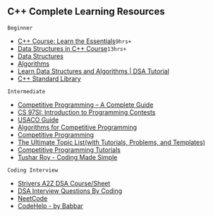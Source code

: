 C++ Complete Learning Resources
-------------------------------

`Beginner`

* [C++ Course: Learn the Essentials](https://www.scaler.com/topics/course/cpp-beginners/)`9hrs+`
* [Data Structures in C++ Course](https://www.scaler.com/topics/course/cpp-data-structures/)`13hrs+`
* [Data Structures](https://www.geeksforgeeks.org/data-structures/?ref=shm)
* [Algorithms](https://www.geeksforgeeks.org/fundamentals-of-algorithms/)
* [Learn Data Structures and Algorithms | DSA Tutorial
](https://www.geeksforgeeks.org/learn-data-structures-and-algorithms-dsa-tutorial/?ref=shm)
* [C++ Standard Library](https://youtube.com/playlist?list=PL5jc9xFGsL8G3y3ywuFSvOuNm3GjBwdkb)
  
`Intermediate`

* [Competitive Programming – A Complete Guide](https://www.geeksforgeeks.org/competitive-programming-a-complete-guide/)
* [CS 97SI: Introduction to Programming Contests](http://web.stanford.edu/class/cs97si/)
* [USACO Guide](https://usaco.guide/)
* [Algorithms for Competitive Programming](https://cp-algorithms.com/)
* [Competitive Programming](https://youtube.com/playlist?list=PLyqSpQzTE6M9p9pKxFGpskf4voY45T2DZ)
* [The Ultimate Topic List(with Tutorials, Problems, and Templates)](https://blog.shahjalalshohag.com/topic-list/)
* [Competitive Programming Tutorials](https://www.codechef.com/cptutorials)
* [Tushar Roy - Coding Made Simple](https://www.youtube.com/@tusharroy2525/playlists)



`Coding Interview`
* [Strivers A2Z DSA Course/Sheet]()
* [DSA Interview Questions By Coding](https://youtube.com/playlist?list=PLrk5tgtnMN6QpjNWjAym3wbqe8dhj5x_x)
* [NeetCode](https://www.youtube.com/@NeetCode/playlists)
* [CodeHelp - by Babbar](https://www.youtube.com/@CodeHelp)